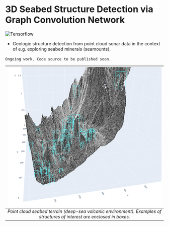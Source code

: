 # 3D Seabed Structure Detection via Graph Convolution Network
![Tensorflow](https://img.shields.io/badge/Implemented%20in-Tensorflow-green.svg) <br>

- Geologic structure detection from point cloud sonar data in the context of e.g. exploring seabed minerals (seamounts).

`Ongoing work. Code source to be published soon.`


| ![sample](https://raw.githubusercontent.com/cjuliani/tf-3D-SS-GCN/main/pointcloud.PNG) |
|:--:|
| *Point cloud seabed terrain (deep-sea volcanic environment). Examples of structures of interest are enclosed in boxes.*
